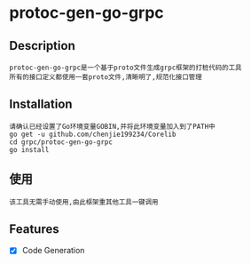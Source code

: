 # protoc-gen-go-grpc

## Description
	protoc-gen-go-grpc是一个基于proto文件生成grpc框架的打桩代码的工具
	所有的接口定义都使用一套proto文件,清晰明了,规范化接口管理

## Installation
	请确认已经设置了Go环境变量GOBIN,并将此环境变量加入到了PATH中
	go get -u github.com/chenjie199234/Corelib
	cd grpc/protoc-gen-go-grpc
	go install

## 使用
	该工具无需手动使用,由此框架重其他工具一键调用

## Features
- [X] Code Generation
